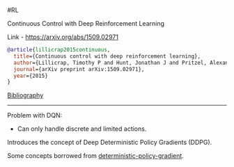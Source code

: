 \#RL

Continuous Control with Deep Reinforcement Learning

Link - https://arxiv.org/abs/1509.02971

````bibtex
@article{lillicrap2015continuous,
  title={Continuous control with deep reinforcement learning},
  author={Lillicrap, Timothy P and Hunt, Jonathan J and Pritzel, Alexander and Heess, Nicolas and Erez, Tom and Tassa, Yuval and Silver, David and Wierstra, Daan},
  journal={arXiv preprint arXiv:1509.02971},
  year={2015}
}
````

[Bibliography](../Bibliography.md)

---

Problem with DQN:

* Can only handle discrete and limited actions.

Introduces the concept of Deep  Deterministic Policy Gradients (DDPG).

Some concepts borrowed from [deterministic-policy-gradient](deterministic-policy-gradient.md).
